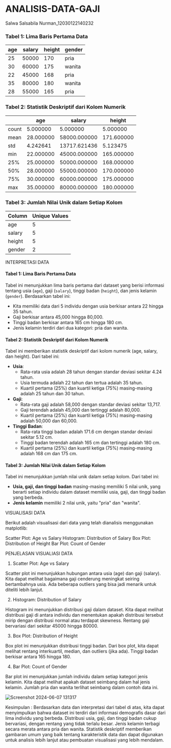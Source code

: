 # ANALISIS-DATA-GAJI
Salwa Salsabila Nurman_12030122140232

### Tabel 1: Lima Baris Pertama Data

| age | salary | height | gender |
|-----|--------|--------|--------|
| 25  | 50000  | 170    | pria   |
| 30  | 60000  | 175    | wanita |
| 22  | 45000  | 168    | pria   |
| 35  | 80000  | 180    | wanita |
| 28  | 55000  | 165    | pria   |

### Tabel 2: Statistik Deskriptif dari Kolom Numerik

|       | age      | salary       | height     |
|-------|----------|--------------|------------|
| count | 5.000000 | 5.000000     | 5.000000   |
| mean  | 28.000000| 58000.000000 | 171.600000 |
| std   | 4.242641 | 13717.621436 | 5.123475   |
| min   | 22.000000| 45000.000000 | 165.000000 |
| 25%   | 25.000000| 50000.000000 | 168.000000 |
| 50%   | 28.000000| 55000.000000 | 170.000000 |
| 75%   | 30.000000| 60000.000000 | 175.000000 |
| max   | 35.000000| 80000.000000 | 180.000000 |

### Tabel 3: Jumlah Nilai Unik dalam Setiap Kolom

| Column | Unique Values |
|--------|---------------|
| age    | 5             |
| salary | 5             |
| height | 5             |
| gender | 2             |

INTERPRETASI DATA

#### Tabel 1: Lima Baris Pertama Data
Tabel ini menunjukkan lima baris pertama dari dataset yang berisi informasi tentang usia (`age`), gaji (`salary`), tinggi badan (`height`), dan jenis kelamin (`gender`). Berdasarkan tabel ini:
- Kita memiliki data dari 5 individu dengan usia berkisar antara 22 hingga 35 tahun.
- Gaji berkisar antara 45,000 hingga 80,000.
- Tinggi badan berkisar antara 165 cm hingga 180 cm.
- Jenis kelamin terdiri dari dua kategori: pria dan wanita.

#### Tabel 2: Statistik Deskriptif dari Kolom Numerik
Tabel ini memberikan statistik deskriptif dari kolom numerik (age, salary, dan height). Dari tabel ini:
- **Usia**:
  - Rata-rata usia adalah 28 tahun dengan standar deviasi sekitar 4.24 tahun.
  - Usia termuda adalah 22 tahun dan tertua adalah 35 tahun.
  - Kuartil pertama (25%) dan kuartil ketiga (75%) masing-masing adalah 25 tahun dan 30 tahun.
- **Gaji**:
  - Rata-rata gaji adalah 58,000 dengan standar deviasi sekitar 13,717.
  - Gaji terendah adalah 45,000 dan tertinggi adalah 80,000.
  - Kuartil pertama (25%) dan kuartil ketiga (75%) masing-masing adalah 50,000 dan 60,000.
- **Tinggi Badan**:
  - Rata-rata tinggi badan adalah 171.6 cm dengan standar deviasi sekitar 5.12 cm.
  - Tinggi badan terendah adalah 165 cm dan tertinggi adalah 180 cm.
  - Kuartil pertama (25%) dan kuartil ketiga (75%) masing-masing adalah 168 cm dan 175 cm.

#### Tabel 3: Jumlah Nilai Unik dalam Setiap Kolom
Tabel ini menunjukkan jumlah nilai unik dalam setiap kolom. Dari tabel ini:
- **Usia, gaji, dan tinggi badan** masing-masing memiliki 5 nilai unik, yang berarti setiap individu dalam dataset memiliki usia, gaji, dan tinggi badan yang berbeda.
- **Jenis kelamin** memiliki 2 nilai unik, yaitu "pria" dan "wanita".

VISUALISASI DATA

Berikut adalah visualisasi dari data yang telah dianalisis menggunakan matplotlib:

Scatter Plot: Age vs Salary
Histogram: Distribution of Salary
Box Plot: Distribution of Height
Bar Plot: Count of Gender

PENJELASAN VISUALIASI DATA

1. Scatter Plot: Age vs Salary

Scatter plot ini menunjukkan hubungan antara usia (age) dan gaji (salary). Kita dapat melihat bagaimana gaji cenderung meningkat seiring bertambahnya usia.
Ada beberapa outliers yang bisa jadi menarik untuk diteliti lebih lanjut.

2. Histogram: Distribution of Salary

Histogram ini menunjukkan distribusi gaji dalam dataset. Kita dapat melihat distribusi gaji di antara individu dan menentukan apakah distribusi tersebut mirip dengan distribusi normal atau terdapat skewness.
Rentang gaji bervariasi dari sekitar 45000 hingga 80000.

3. Box Plot: Distribution of Height

Box plot ini menunjukkan distribusi tinggi badan. Dari box plot, kita dapat melihat rentang interkuartil, median, dan outliers (jika ada).
Tinggi badan berkisar antara 165 hingga 180.

4. Bar Plot: Count of Gender

Bar plot ini menunjukkan jumlah individu dalam setiap kategori jenis kelamin. Kita dapat melihat apakah dataset seimbang dalam hal jenis kelamin.
Jumlah pria dan wanita terlihat seimbang dalam contoh data ini.

![Screenshot 2024-06-07 131317](https://github.com/salwasalsabila12/ANALISISDATAGAJI/assets/167194809/108561bb-f2e2-4d1d-830a-65cc30af5fcf)

Kesimpulan :
Berdasarkan data dan interpretasi dari tabel di atas, kita dapat menyimpulkan bahwa dataset ini terdiri dari informasi demografis dasar dari lima individu yang berbeda. Distribusi usia, gaji, dan tinggi badan cukup bervariasi, dengan rentang yang tidak terlalu besar. Jenis kelamin terbagi secara merata antara pria dan wanita. Statistik deskriptif memberikan gambaran umum yang baik tentang karakteristik data dan dapat digunakan untuk analisis lebih lanjut atau pembuatan visualisasi yang lebih mendalam.
